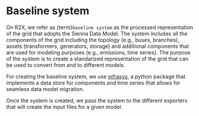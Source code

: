 # Baseline system

On R2X, we refer as {term}`baseline system` as the processed representation of the grid that adopts the Sienna Data Model.
The system includes all the components of the grid including the topology
(e.g., buses, branches), assets (transformers, generators, storage) and additional components that
are used for modeling purposes (e.g., emissions, time series). The purpose of the system is to
create a standarized representation of the grid that can be used to convert from and to different
models.

For creating the baseline system, we use
[infrasys](https://pages.github.nrel.gov/CADET/infrastructure_systems/), a python package that
implements a data store for components and time series that allows for seamless data model
migration.

Once the system is created, we pass the system to the different exporters that will create the input files for a
given model.
